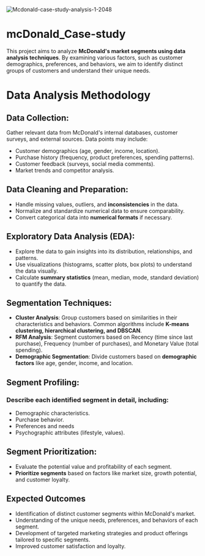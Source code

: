 ![Mcdonald-case-study-analysis-1-2048](https://github.com/user-attachments/assets/05565868-48a8-45b6-9a1e-f60ed929ff06)
# mcDonald_Case-study
This project aims to analyze **McDonald's market segments using data analysis techniques**. By examining various factors, such as customer demographics, preferences, and behaviors, we aim to identify distinct groups of customers and understand their unique needs. 

# Data Analysis Methodology

## Data Collection: 
Gather relevant data from McDonald's internal databases, customer surveys, and external sources. Data points may include:

- Customer demographics (age, gender, income, location).
- Purchase history (frequency, product preferences, spending patterns).
- Customer feedback (surveys, social media comments).
- Market trends and competitor analysis.

## Data Cleaning and Preparation:

- Handle missing values, outliers, and **inconsistencies** in the data.  
- Normalize and standardize numerical data to ensure comparability.
- Convert categorical data into **numerical formats** if necessary. 

## Exploratory Data Analysis (EDA): 

- Explore the data to gain insights into its distribution, relationships, and patterns.
- Use visualizations (histograms, scatter plots, box plots) to understand the data visually.
- Calculate **summary statistics** (mean, median, mode, standard deviation) to quantify the data.

## Segmentation Techniques:

- **Cluster Analysis**: Group customers based on similarities in their characteristics and behaviors. Common algorithms include **K-means clustering,                                                   hierarchical clustering, and DBSCAN**.
- **RFM Analysis**: Segment customers based on Recency (time since last purchase), Frequency (number of purchases), and Monetary Value (total spending).
- **Demographic Segmentation**: Divide customers based on **demographic factors** like age, gender, income, and location.

## Segment Profiling:

### Describe each identified segment in detail, including:
- Demographic characteristics.
- Purchase behavior.
- Preferences and needs  
- Psychographic attributes (lifestyle, values).

## Segment Prioritization:

- Evaluate the potential value and profitability of each segment.
- **Prioritize segments** based on factors like market size, growth potential, and customer loyalty.

## Expected Outcomes

- Identification of distinct customer segments within McDonald's market.
- Understanding of the unique needs, preferences, and behaviors of each segment.
- Development of targeted marketing strategies and product offerings tailored to specific segments.
- Improved customer satisfaction and loyalty.
